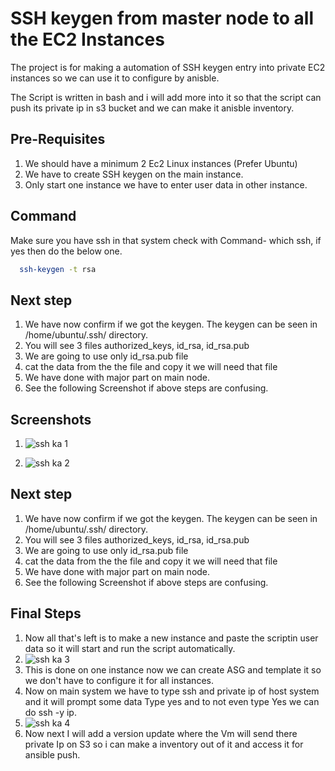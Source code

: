 
# SSH keygen from master node to all the EC2 Instances

The project is for making a automation of SSH keygen entry into private EC2 instances so we can use it to configure by anisble.

The Script is written in bash and i will add more into it so that the script can push its private ip in s3 bucket and we can make it anisble inventory.




## Pre-Requisites 

1. We should have a minimum 2 Ec2 Linux instances (Prefer Ubuntu) 
2. We have to create SSH keygen on the main instance.
3. Only start one instance we have to enter user data in other instance.




## Command

Make sure you have ssh in that system check with Command- which ssh, if yes then do the below one.

```bash
  ssh-keygen -t rsa
```
## Next step

1. We have now confirm if we got the keygen. The keygen can be seen in /home/ubuntu/.ssh/ directory.
2. You will see 3 files authorized_keys, id_rsa, id_rsa.pub 
3. We are going to use only id_rsa.pub file
4. cat the data from the the file and copy it we will need that file
5. We have done with major part on main node.
6. See the following Screenshot if above steps are confusing. 
## Screenshots

1. ![ssh ka 1](https://github.com/user-attachments/assets/42d3212a-8ab3-463d-a9d4-ab472af55cb2)

2. ![ssh ka 2](https://github.com/user-attachments/assets/88da5796-b134-4e4f-a55c-43ff56c58fa0)


## Next step

1. We have now confirm if we got the keygen. The keygen can be seen in /home/ubuntu/.ssh/ directory.
2. You will see 3 files authorized_keys, id_rsa, id_rsa.pub 
3. We are going to use only id_rsa.pub file
4. cat the data from the the file and copy it we will need that file
5. We have done with major part on main node.
6. See the following Screenshot if above steps are confusing. 
## Final Steps

1. Now all that's left is to make a new instance and paste the scriptin user data so it will start and run the script automatically. 
2. ![ssh ka 3](https://github.com/user-attachments/assets/79ff6735-ca65-4dac-ae2a-058be21fc074)
3. This is done on one instance now we can create ASG and template it so we don't have to configure it for all instances.
4. Now on main system we have to type ssh and private ip of host system and it will prompt some data Type yes and to not even type Yes we can do ssh -y ip.
5. ![ssh ka 4](https://github.com/user-attachments/assets/e89446b2-5d81-4942-b06f-a3aca5d1161b)
6. Now next I will add a version update where the Vm will send there private Ip on S3 so i can make a inventory out of it and access it for ansible push.
